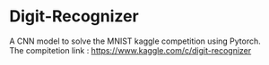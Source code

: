 # Digit-Recognizer
A CNN model to solve the MNIST kaggle competition using Pytorch.<br>
The compitetion link : https://www.kaggle.com/c/digit-recognizer

